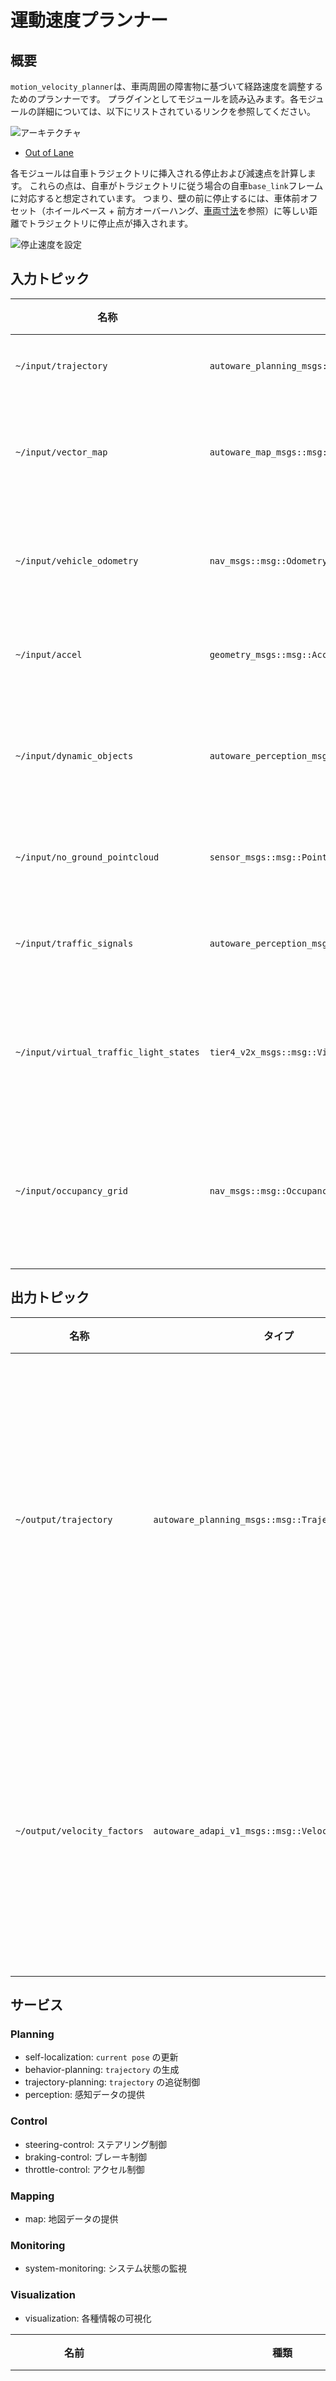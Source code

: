 # 運動速度プランナー

## 概要

`motion_velocity_planner`は、車両周囲の障害物に基づいて経路速度を調整するためのプランナーです。
プラグインとしてモジュールを読み込みます。各モジュールの詳細については、以下にリストされているリンクを参照してください。

![アーキテクチャ](./docs/MotionVelocityPlanner-InternalInterface.drawio.svg)

- [Out of Lane](../autoware_motion_velocity_out_of_lane_module/README.md)

各モジュールは自車トラジェクトリに挿入される停止および減速点を計算します。
これらの点は、自車がトラジェクトリに従う場合の自車`base_link`フレームに対応すると想定されています。
つまり、壁の前に停止するには、車体前オフセット（ホイールベース + 前方オーバーハング、[車両寸法](https://autowarefoundation.github.io/autoware-documentation/main/design/autoware-interfaces/components/vehicle-dimensions/)を参照）に等しい距離でトラジェクトリに停止点が挿入されます。

![停止速度を設定](./docs/set_stop_velocity.drawio.svg)

## 入力トピック

| 名称                                   | 型                                                      | 説明                 |
| -------------------------------------- | ------------------------------------------------------- | -------------------- |
| `~/input/trajectory`                   | `autoware_planning_msgs::msg::Trajectory`               | 入力軌道             |
| `~/input/vector_map`                   | `autoware_map_msgs::msg::LaneletMapBin`                 | ベクターマップ       |
| `~/input/vehicle_odometry`             | `nav_msgs::msg::Odometry`                               | 自車位置と速度       |
| `~/input/accel`                        | `geometry_msgs::msg::AccelWithCovarianceStamped`        | 自車加速度           |
| `~/input/dynamic_objects`              | `autoware_perception_msgs::msg::PredictedObjects`       | 動的オブジェクト     |
| `~/input/no_ground_pointcloud`         | `sensor_msgs::msg::PointCloud2`                         | 障害物点群           |
| `~/input/traffic_signals`              | `autoware_perception_msgs::msg::TrafficLightGroupArray` | 交通信号状態         |
| `~/input/virtual_traffic_light_states` | `tier4_v2x_msgs::msg::VirtualTrafficLightStateArray`    | 仮想交通信号状態     |
| `~/input/occupancy_grid`               | `nav_msgs::msg::OccupancyGrid`                          | オキュパンシグリッド |

## 出力トピック

| 名称                        | タイプ                                              | 説明                                         |
| --------------------------- | --------------------------------------------------- | -------------------------------------------- |
| `~/output/trajectory`       | `autoware_planning_msgs::msg::Trajectory`           | 速度プロファイルを更新したエゴトラジェクトリ |
| `~/output/velocity_factors` | `autoware_adapi_v1_msgs::msg::VelocityFactorsArray` | エゴの速度プロファイルを変化させる要因       |

## サービス

### Planning

- self-localization: `current pose` の更新
- behavior-planning: `trajectory` の生成
- trajectory-planning: `trajectory` の追従制御
- perception: 感知データの提供

### Control

- steering-control: ステアリング制御
- braking-control: ブレーキ制御
- throttle-control: アクセル制御

### Mapping

- map: 地図データの提供

### Monitoring

- system-monitoring: システム状態の監視

### Visualization

- visualization: 各種情報の可視化

| 名前                      | 種類                                                     | 説明                               |
| ------------------------- | -------------------------------------------------------- | ---------------------------------- |
| `~/service/load_plugin`   | autoware_motion_velocity_planner_node::srv::LoadPlugin   | プラグインのロードをリクエスト     |
| `~/service/unload_plugin` | autoware_motion_velocity_planner_node::srv::UnloadPlugin | プラグインのアンロードをリクエスト |

## ノードパラメータ

| パラメータ       | 型               | 説明                     |
| ---------------- | ---------------- | ------------------------ |
| `launch_modules` | vector\<string\> | 起動するモジュールの名前 |

加えて、以下のパラメータをノードに提供する必要があります。

- [最近接探索パラメータ](https://github.com/autowarefoundation/autoware_launch/blob/main/autoware_launch/config/planning/scenario_planning/common/nearest_search.param.yaml)
- [車両情報パラメータ](https://github.com/autowarefoundation/sample_vehicle_launch/blob/main/sample_vehicle_description/config/vehicle_info.param.yaml)
- [一般的なPlanningパラメータ](https://github.com/autowarefoundation/autoware_launch/blob/main/autoware_launch/config/planning/scenario_planning/common/common.param.yaml)
- [Smootherパラメータ](https://autowarefoundation.github.io/autoware.universe/main/planning/autoware_velocity_smoother/#parameters)
- ロードされる各プラグインのパラメータ
